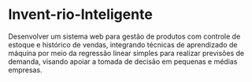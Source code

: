 # Invent-rio-Inteligente
Desenvolver um sistema web para gestão de produtos com controle de estoque e histórico de vendas, integrando técnicas de aprendizado de máquina por meio da regressão linear simples para realizar previsões de demanda, visando apoiar a tomada de decisão em pequenas e médias empresas.
